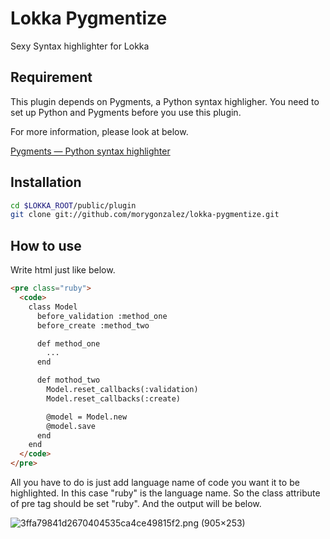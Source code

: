 Lokka Pygmentize
================

Sexy Syntax highlighter for Lokka

## Requirement

This plugin depends on Pygments, a Python syntax highligher. You need to set up Python and Pygments before you use this plugin.

For more information, please look at below.

[Pygments — Python syntax highlighter](http://pygments.org/docs/installation/ "Pygments — Python syntax highlighter")

## Installation

```sh
cd $LOKKA_ROOT/public/plugin
git clone git://github.com/morygonzalez/lokka-pygmentize.git
```

## How to use

Write html just like below.

```html
<pre class="ruby">
  <code>
    class Model
      before_validation :method_one
      before_create :method_two

      def method_one
        ...
      end

      def mothod_two
        Model.reset_callbacks(:validation)
        Model.reset_callbacks(:create)

        @model = Model.new
        @model.save
      end
    end
  </code>
</pre>
```

All you have to do is just add language name of code you want it to be highlighted. In this case "ruby" is the language name. So the class attribute of pre tag should be set "ruby". And the output will be below.

![3ffa79841d2670404535ca4ce49815f2.png (905×253)](http://dl.dropbox.com/u/2611378/gyazo/3ffa79841d2670404535ca4ce49815f2.png "3ffa79841d2670404535ca4ce49815f2.png (905×253)")

